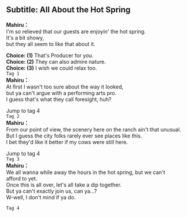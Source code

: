 # 

  
## Subtitle: All About the Hot Spring
  
**Mahiru：**  
I'm so relieved that our guests are enjoyin' the hot spring.  
It's a bit showy,  
but they all seem to like that about it.  
  
**Choice: (1)**  That's Producer for you.  
**Choice: (2)**  They can also admire nature.  
**Choice: (3)**  I wish we could relax too.  
`Tag 1`  
**Mahiru：**  
At first I wasn't too sure about the way it looked,  
but ya can't argue with a performing arts pro.  
I guess that's what they call foresight, huh?  
  
Jump to tag 4  
`Tag 2`  
**Mahiru：**  
From our point of view, the scenery here on the ranch ain't that unusual.  
But I guess the city folks rarely ever see places like this.  
I bet they'd like it better if my cows were still here.  
  
Jump to tag 4  
`Tag 3`  
**Mahiru：**  
We all wanna while away the hours in the hot spring, but we can't  
afford to yet.  
Once this is all over, let's all take a dip together.  
But ya can't exactly join us, can ya...?  
W-well, I don't mind if ya do.  
  
`Tag 4`  
